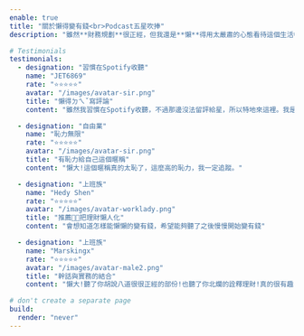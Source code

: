 ```yaml
---
enable: true
title: "關於懶得變有錢<br>Podcast五星吹捧"
description: "雖然**財務規劃**很正經，但我還是**懶**得用太嚴肅的心態看待這個生活中每天都要每對的事---**錢**，如果你喜歡**錢**，應該是要開心的面對它，怎麼會用**serious**的態度與它想處呢?聽聽別人怎麼評論我的不正經吧！(*中文的嚴肅、認真形容的有點太過，英文的**serious**顯得剛好!)"

# Testimonials
testimonials:
  - designation: "習慣在Spotify收聽"
    name: "JET6869"
    rate: "⭐️⭐️⭐️⭐️⭐️"
    avatar: "/images/avatar-sir.png"
    title: "懶得ㄉㄟˇ寫評論"
    content: "雖然我習慣在Spotify收聽，不過那邊沒法留評給星，所以特地來這裡。我是因為《原子習慣》書評才知到懶大的，真的很感謝懶大開這個節目，會持續收聽分享的。"

  - designation: "自由業"
    name: "恥力無限"
    rate: "⭐️⭐️⭐️⭐️⭐️"
    avatar: "/images/avatar-sir.png"
    title: "有恥力給自己這個暱稱"
    content: "懶大!這個暱稱真的太恥了，這麼高的恥力，我一定追蹤。"

  - designation: "上班族"
    name: "Hedy Shen"
    rate: "⭐️⭐️⭐️⭐️⭐️"
    avatar: "/images/avatar-worklady.png"
    title: "推薦👍🏻把理財懶人化"
    content: "會想知道怎樣能懶懶的變有錢，希望能夠聽了之後慢慢開始變有錢"

  - designation: "上班族"
    name: "Marskingx"
    rate: "⭐️⭐️⭐️⭐️⭐️"
    avatar: "/images/avatar-male2.png"
    title: "幹話與實務的結合"
    content: "懶大!聽了你胡說八道很很正經的部份!也聽了你北爛的詮釋理財!真的很有趣!期待持續更新!"

# don't create a separate page
build:
  render: "never"
---
```


